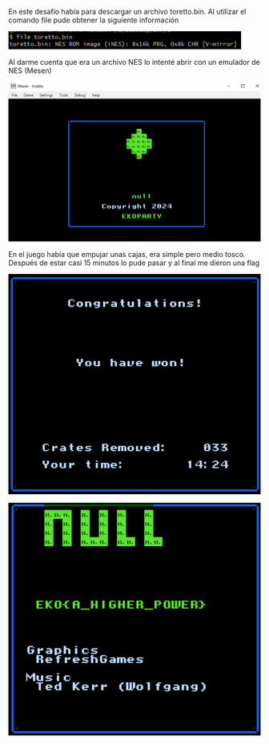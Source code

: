 En este desafío había para descargar un archivo toretto.bin. Al utilizar el comando file pude obtener la siguiente información

![](img1.png)

Al darme cuenta que era un archivo NES lo intenté abrir con un emulador de NES (Mesen)

![](img2.png)

En el juego había que empujar unas cajas, era simple pero medio tosco. Después de estar casi 15 minutos lo pude pasar y al final me dieron una flag

![](img3.png)

![](img4.png)
